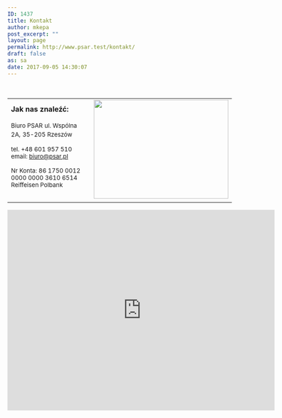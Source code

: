```yaml
---
ID: 1437
title: Kontakt
author: mkepa
post_excerpt: ""
layout: page
permalink: http://www.psar.test/kontakt/
draft: false
as: sa
date: 2017-09-05 14:30:07
---
```

​
<table>
<tbody>
<tr style="height: 39px;">
<td style="height: 39px;"><span style="font-size: 12pt;"><strong>Jak nas znaleźć:</strong></span>

<span style="font-size: 10pt;">Biuro PSAR</span>
<span style="font-size: 10pt;"> ul. Wspólna 2A,</span>
<span style="font-size: 10pt;"> 35-205 Rzeszów</span>

<span style="font-size: 10pt;">tel. +48 601 957 510</span>
<span style="font-size: 10pt;"> email: biuro@psar.pl</span>

<span style="font-size: 10pt;">Nr Konta:
86 1750 0012 0000 0000 3610 6514</span>
<span style="font-size: 10pt;"> Reiffeisen Polbank</span></td>
<td style="height: 39px;"><span style="font-size: 12pt;"> <a href="http://www.psar.test/wp-content/uploads/2017/09/Untitled-1-1.jpg"><img class="wp-image-1452 alignnone" src="http://www.psar.test/wp-content/uploads/2017/09/Untitled-1-1.jpg" alt="" width="302" height="222" /></a></span></td>
</tr>
</tbody>
</table>
<p style="text-align: center;"><iframe style="border: 0;" src="https://www.google.com/maps/embed?pb=!1m18!1m12!1m3!1d2417.7700055391483!2d21.991436547951768!3d50.05748925880889!2m3!1f0!2f0!3f0!3m2!1i1024!2i768!4f13.1!3m3!1m2!1s0x0%3A0xfa3b92df03cf1e77!2sBury+Technologies!5e0!3m2!1spl!2spl!4v1504619739067" width="600" height="450" frameborder="0" allowfullscreen="allowfullscreen"></iframe></p>